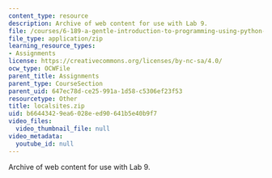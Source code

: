 ```yaml
---
content_type: resource
description: Archive of web content for use with Lab 9.
file: /courses/6-189-a-gentle-introduction-to-programming-using-python-january-iap-2008/b66443429ea6028eed90641b5e40b9f7_localsites.zip
file_type: application/zip
learning_resource_types:
- Assignments
license: https://creativecommons.org/licenses/by-nc-sa/4.0/
ocw_type: OCWFile
parent_title: Assignments
parent_type: CourseSection
parent_uid: 647ec78d-ce25-991a-1d58-c5306ef23f53
resourcetype: Other
title: localsites.zip
uid: b6644342-9ea6-028e-ed90-641b5e40b9f7
video_files:
  video_thumbnail_file: null
video_metadata:
  youtube_id: null
---
```

Archive of web content for use with Lab 9.